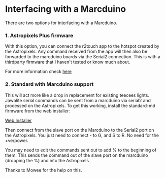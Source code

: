 # Interfacing with a Marcduino

There are two options for interfacing with a Marcduino. 

### 1. Astropixels Plus firmware

With this option, you can connect the r2touch app to the hotspot created by the Astropixels. Any command received from the app will then also be forwarded to the marcduino boards via the Serial2 connection. This is with a thirdparty firmware that I haven't tested or know much about.

For more information check [here](advanced/app.md)

### 2. Standard with Marcduino support

This will act more like a drop in replacement for existing teecees lights. Jawalite serial commands can be sent from a marcduino via serial2 and processed on the Astropixels. To get this working, install the standard-md firmware from the web installer:

[Web Installer](https://dpoulson.github.io/Astropixels/)

Then connect from the slave port on the Marcduino to the Serial2 port on the Astropixels. You just need to connect - to G, and S to R. No need for the +ve/power. 

You may need to edit the commands sent out to add % to the beginning of them. This sends the command out of the slave port on the marcduino (dropping the %) and into the Astropixels

Thanks to Mowee for the help on this.
